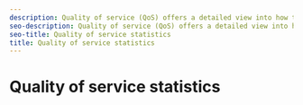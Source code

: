 ```yaml
---
description: Quality of service (QoS) offers a detailed view into how the video engine is performing. provides detailed statistics about playback, buffering, and devices.
seo-description: Quality of service (QoS) offers a detailed view into how the video engine is performing. provides detailed statistics about playback, buffering, and devices.
seo-title: Quality of service statistics
title: Quality of service statistics
---
```


# Quality of service statistics

